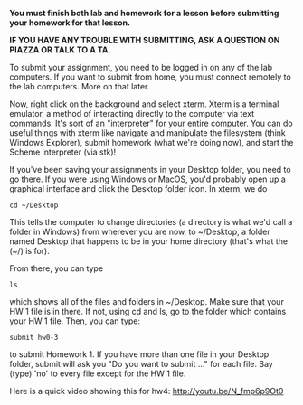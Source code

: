 **You must finish both lab and homework for a lesson before submitting your homework for that lesson.**

**IF YOU HAVE ANY TROUBLE WITH SUBMITTING, ASK A QUESTION ON PIAZZA OR TALK TO A TA.**

To submit your assignment, you need to be logged in on any of the lab
computers. If you want to submit from home, you must connect remotely to the
lab computers. More on that later.

Now, right click on the background and select xterm. Xterm is a terminal
emulator, a method of interacting directly to the computer via text commands.
It's sort of an "interpreter" for your entire computer. You can do useful
things with xterm like navigate and manipulate the filesystem (think Windows
Explorer), submit homework (what we're doing now), and start the Scheme
interpreter (via stk)!

If you've been saving your assignments in your Desktop folder, you need to go
there. If you were using Windows or MacOS, you'd probably open up a graphical
interface and click the Desktop folder icon. In xterm, we do

`cd ~/Desktop`

This tells the computer to change directories (a directory is what we'd call a
folder in Windows) from wherever you are now, to ~/Desktop, a folder named
Desktop that happens to be in your home directory (that's what the (~/) is
for).

From there, you can type

`ls`

which shows all of the files and folders in ~/Desktop. Make sure that your HW
1 file is in there. If not, using cd and ls, go to the folder which contains
your HW 1 file. Then, you can type:

`submit hw0-3`

to submit Homework 1. If you have more than one file in your Desktop folder,
submit will ask you "Do you want to submit …" for each file. Say (type) 'no'
to every file except for the HW 1 file.

Here is a quick video showing this for hw4: http://youtu.be/N_fmp6p9Ot0

